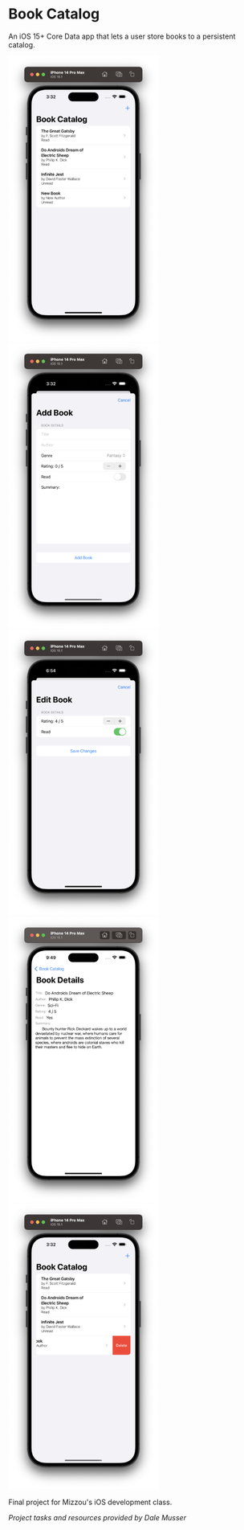 # Book Catalog
An iOS 15+ Core Data app that lets a user store books to a persistent catalog.

![alt text](Screenshots/mainView.png "Overview") ![alt text](Screenshots/addBook.png "Add Books") ![alt text](Screenshots/editBook.png "Edit Books") ![alt text](Screenshots/bookDetails.png "Book Details") ![alt text](Screenshots/deleteItems.png "Delete Books")

Final project for Mizzou's iOS development class.

*Project tasks and resources provided by Dale Musser*
